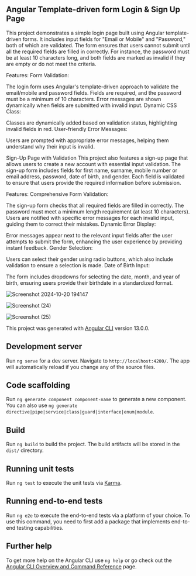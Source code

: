 ## Angular Template-driven form Login & Sign Up Page
This project demonstrates a simple login page built using Angular template-driven forms. It includes input fields for "Email or Mobile" and "Password," both of which are validated. The form ensures that users cannot submit until all the required fields are filled in correctly. For instance, the password must be at least 10 characters long, and both fields are marked as invalid if they are empty or do not meet the criteria.

Features:
Form Validation:

The login form uses Angular's template-driven approach to validate the email/mobile and password fields.
Fields are required, and the password must be a minimum of 10 characters.
Error messages are shown dynamically when fields are submitted with invalid input.
Dynamic CSS Class:

Classes are dynamically added based on validation status, highlighting invalid fields in red.
User-friendly Error Messages:

Users are prompted with appropriate error messages, helping them understand why their input is invalid.

Sign-Up Page with Validation
This project also features a sign-up page that allows users to create a new account with essential input validation. The sign-up form includes fields for first name, surname, mobile number or email address, password, date of birth, and gender. Each field is validated to ensure that users provide the required information before submission.

Features:
Comprehensive Form Validation:

The sign-up form checks that all required fields are filled in correctly.
The password must meet a minimum length requirement (at least 10 characters).
Users are notified with specific error messages for each invalid input, guiding them to correct their mistakes.
Dynamic Error Display:

Error messages appear next to the relevant input fields after the user attempts to submit the form, enhancing the user experience by providing instant feedback.
Gender Selection:

Users can select their gender using radio buttons, which also include validation to ensure a selection is made.
Date of Birth Input:

The form includes dropdowns for selecting the date, month, and year of birth, ensuring users provide their birthdate in a standardized format.

![Screenshot 2024-10-20 194147](https://github.com/user-attachments/assets/00c1313f-79b9-4ce4-8e51-02214ffbd064)



![Screenshot (24)](https://github.com/user-attachments/assets/b706ad52-e65b-432f-ae81-0f6cb33686e9)


![Screenshot (25)](https://github.com/user-attachments/assets/d95db265-966b-4511-aea4-32c843f84c35)



This project was generated with [Angular CLI](https://github.com/angular/angular-cli) version 13.0.0.

## Development server

Run `ng serve` for a dev server. Navigate to `http://localhost:4200/`. The app will automatically reload if you change any of the source files.

## Code scaffolding

Run `ng generate component component-name` to generate a new component. You can also use `ng generate directive|pipe|service|class|guard|interface|enum|module`.

## Build

Run `ng build` to build the project. The build artifacts will be stored in the `dist/` directory.

## Running unit tests

Run `ng test` to execute the unit tests via [Karma](https://karma-runner.github.io).

## Running end-to-end tests

Run `ng e2e` to execute the end-to-end tests via a platform of your choice. To use this command, you need to first add a package that implements end-to-end testing capabilities.

## Further help

To get more help on the Angular CLI use `ng help` or go check out the [Angular CLI Overview and Command Reference](https://angular.io/cli) page.
